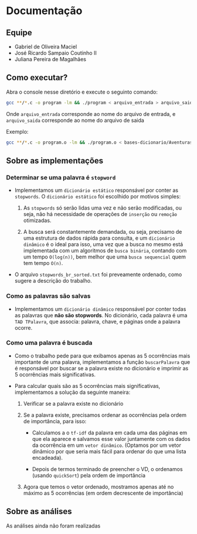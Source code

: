 # Documentação

## Equipe

- Gabriel de Oliveira Maciel
- José Ricardo Sampaio Coutinho II
- Juliana Pereira de Magalhães

## Como executar?

Abra o console nesse diretório e execute o seguinto comando:

```bash
gcc **/*.c -o program -lm && ./program < arquivo_entrada > arquivo_saida
```

Onde `arquivo_entrada` corresponde ao nome do arquivo de entrada, e `arquivo_saida` corresponde ao nome do arquivo de saida

Exemplo:

```bash
gcc **/*.c -o program.o -lm && ./program.o < bases-dicionario/Aventuras.base > saida.out
```

## Sobre as implementações

### **Determinar se uma palavra é `stopword`**

- Implementamos um `dicionário estático` responsável por conter as `stopwords`. O `dicionário estático` foi escolhido por motivos simples:
  
  1. As `stopwords` só serão lidas uma vez e não serão modificadas, ou seja, não há necessidade de operações de `inserção` ou `remoção` otimizadas.
  
  2. A busca será constantemente demandada, ou seja, precisamo de uma estrutura de dados rápida para consulta, e um `dicionário dinâmico` é o ideal para isso, uma vez que a busca no mesmo está implementada com um algoritmos de `busca binária`, contando com um tempo `O(log(n))`, bem melhor que uma `busca sequencial` quem tem tempo `O(n)`.

- O arquivo `stopwords_br_sorted.txt` foi preveamente ordenado, como sugere a descrição do trabalho.

### **Como as palavras são salvas**

- Implementamos um `dicionário dinâmico` responsável por conter todas as palavras que **não são stopwords**. No dicionário, cada palavra é uma `TAD TPalavra`, que associa: palavra, chave, e páginas onde a palavra ocorre.

### **Como uma palavra é buscada**

- Como o trabalho pede para que exibamos apenas as 5 ocorrências mais importante de uma palavra, implementamos a função `buscarPalavra` que é responsável por buscar se a palavra existe no dicionário e imprimir as 5 ocorrências mais significativas.

- Para calcular quais são as 5 ocorrências mais significativas, implementamos a solução da seguinte maneira:

  1. Verificar se a palavra existe no dicionário
  
  2. Se a palavra existe, precisamos ordenar as ocorrências pela ordem de importância, para isso:

      - Calculamos a o `tf-idf` da palavra em cada uma das páginas em que ela aparece e salvamos esse valor juntamente com os dados da ocorrência em um `vetor dinâmico`. (Optamos por um vetor dinâmico por que seria mais fácil para ordenar do que uma lista encadeada).

      - Depois de termos terminado de preencher o VD, o ordenamos (usando `quickSort`) pela ordem de importância
  
  3. Agora que temos o vetor ordenado, mostramos apenas até no máximo as 5 ocorrências (em ordem decrescente de importância)

## Sobre as análises

As análises ainda não foram realizadas

